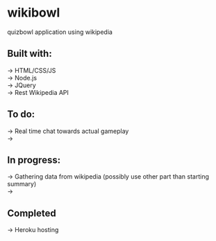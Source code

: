 # wikibowl
 quizbowl application using wikipedia
## Built with:
 -> HTML/CSS/JS  
 -> Node.js  
 -> JQuery  
 -> Rest Wikipedia API
## To do:
 -> Real time chat towards actual gameplay  
 ->
## In progress:
 -> Gathering data from wikipedia (possibly use other part than starting summary)  
 ->
## Completed
 -> Heroku hosting
